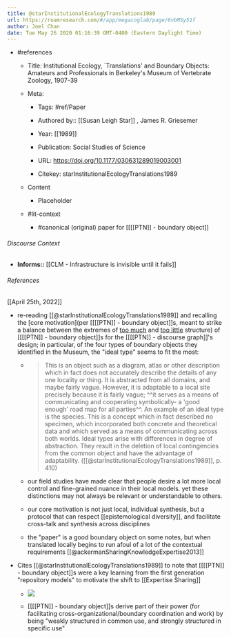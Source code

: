 ```yaml
---
title: @starInstitutionalEcologyTranslations1989
url: https://roamresearch.com/#/app/megacoglab/page/6vbMSy51f
author: Joel Chan
date: Tue May 26 2020 01:16:39 GMT-0400 (Eastern Daylight Time)
---
```


- #references

    - Title: Institutional Ecology, `Translations' and Boundary Objects: Amateurs and Professionals in Berkeley's Museum of Vertebrate Zoology, 1907-39

    - Meta:

        - Tags: #ref/Paper

        - Authored by::  [[Susan Leigh Star]] ,  James R. Griesemer

        - Year: [[1989]]

        - Publication: Social Studies of Science

        - URL: https://doi.org/10.1177/030631289019003001

        - Citekey: starInstitutionalEcologyTranslations1989

    - Content

        - Placeholder

    - #lit-context

        - #canonical (original) paper for [[[[PTN]] - boundary object]]

###### Discourse Context

- **Informs::** [[CLM - Infrastructure is invisible until it fails]]

###### References

[[April 25th, 2022]]

- re-reading [[@starInstitutionalEcologyTranslations1989]] and recalling the [core motivation](per [[[[PTN]] - boundary object]]s, meant to strike a balance between the extremes of [too much](((L5b1tSbi2))) and [too little](((i0p-3Ud6n))) structure) of [[[[PTN]] - boundary object]]s for the [[[[PTN]] - discourse graph]]'s design; in particular, of the four types of boundary objects they identified in the Museum, the "ideal type" seems to fit the most:

    - > This is an object such as a diagram, atlas or other description which in fact does not accurately describe the details of any one locality or thing. It is abstracted from all domains, and maybe fairly vague. However, it is adaptable to a local site precisely because it is fairly vague; ^^it serves as a means of communicating and cooperating symbolically- a 'good enough' road map for all parties^^. An example of an ideal type is the species. This is a concept which in fact described no specimen, which incorporated both concrete and theoretical data and which served as a means of communicating across both worlds. Ideal types arise with differences in degree of abstraction. They result in the deletion of local contingencies from the common object and have the advantage of adaptability. ([[@starInstitutionalEcologyTranslations1989]], p. 410)

    - our field studies have made clear that people desire a lot more local control and fine-grained nuance in their local models. yet these distinctions may not always be relevant or understandable to others.

    - our core motivation is not just local, individual synthesis, but a protocol that can respect [[epistemological diversity]], and facilitate cross-talk and synthesis across disciplines

    - the "paper" is a good boundary object on some notes, but when translated locally begins to run afoul of a lot of the contextual requirements
[[@ackermanSharingKnowledgeExpertise2013]]

- Cites [[@starInstitutionalEcologyTranslations1989]] to note that [[[[PTN]] - boundary object]]s were a key learning from the first generation "repository models" to motivate the shift to [[Expertise Sharing]]

    - ![](https://firebasestorage.googleapis.com/v0/b/firescript-577a2.appspot.com/o/imgs%2Fapp%2Fmegacoglab%2FNytKlvx_Gq.png?alt=media&token=03824ef6-44f8-4172-8c54-b8dc04c83bd7)

    - [[[[PTN]] - boundary object]]s derive part of their power (for facilitating cross-organizational/boundary coordination and work) by being "weakly structured in common use, and strongly structured in specific use"
